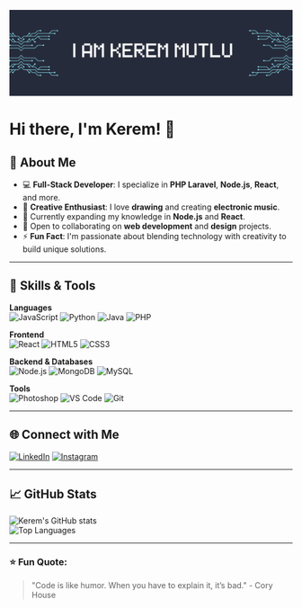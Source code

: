 ![Banner](banner.png)

# Hi there, I'm Kerem! 👋

## 🚀 About Me

- 💻 **Full-Stack Developer**: I specialize in **PHP Laravel**, **Node.js**, **React**, and more.
- 🎨 **Creative Enthusiast**: I love **drawing** and creating **electronic music**.
- 🌱 Currently expanding my knowledge in **Node.js** and **React**.
- 🤝 Open to collaborating on **web development** and **design** projects.
- ⚡ **Fun Fact**: I'm passionate about blending technology with creativity to build unique solutions.

---

## 🌟 Skills & Tools

**Languages**  
![JavaScript](https://img.shields.io/badge/JavaScript-F7DF1E?style=for-the-badge&logo=javascript&logoColor=black) ![Python](https://img.shields.io/badge/Python-3776AB?style=for-the-badge&logo=python&logoColor=white) ![Java](https://img.shields.io/badge/Java-007396?style=for-the-badge&logo=java&logoColor=white) ![PHP](https://img.shields.io/badge/PHP-777BB4?style=for-the-badge&logo=php&logoColor=white)  

**Frontend**  
![React](https://img.shields.io/badge/React-61DAFB?style=for-the-badge&logo=react&logoColor=black) ![HTML5](https://img.shields.io/badge/HTML5-E34F26?style=for-the-badge&logo=html5&logoColor=white) ![CSS3](https://img.shields.io/badge/CSS3-1572B6?style=for-the-badge&logo=css3&logoColor=white)

**Backend & Databases**  
![Node.js](https://img.shields.io/badge/Node.js-339933?style=for-the-badge&logo=node.js&logoColor=white) ![MongoDB](https://img.shields.io/badge/MongoDB-47A248?style=for-the-badge&logo=mongodb&logoColor=white) ![MySQL](https://img.shields.io/badge/MySQL-4479A1?style=for-the-badge&logo=mysql&logoColor=white)  

**Tools**  
![Photoshop](https://img.shields.io/badge/Photoshop-31A8FF?style=for-the-badge&logo=adobe-photoshop&logoColor=black) ![VS Code](https://img.shields.io/badge/VS_Code-007ACC?style=for-the-badge&logo=visual-studio-code&logoColor=white) ![Git](https://img.shields.io/badge/Git-F05032?style=for-the-badge&logo=git&logoColor=white)

---

## 🌐 Connect with Me

[![LinkedIn](https://img.shields.io/badge/LinkedIn-0A66C2?style=for-the-badge&logo=linkedin&logoColor=white)](https://www.linkedin.com/in/keremutlu) 
[![Instagram](https://img.shields.io/badge/Instagram-E4405F?style=for-the-badge&logo=instagram&logoColor=white)](https://www.instagram.com/kkeremutlu)

---

## 📈 GitHub Stats

![Kerem's GitHub stats](https://github-readme-stats.vercel.app/api?username=bykeremx&show_icons=true&theme=radical)  
![Top Languages](https://github-readme-stats.vercel.app/api/top-langs/?username=bykeremx&layout=compact&theme=radical)

---


### ⭐ Fun Quote:  
> "Code is like humor. When you have to explain it, it’s bad." - Cory House
